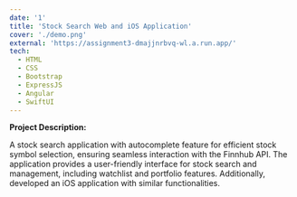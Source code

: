 ```yaml
---
date: '1'
title: 'Stock Search Web and iOS Application'
cover: './demo.png'
external: 'https://assignment3-dmajjnrbvq-wl.a.run.app/'
tech:
  - HTML
  - CSS
  - Bootstrap
  - ExpressJS
  - Angular
  - SwiftUI
---
```


**Project Description:**

A stock search application with autocomplete feature for efficient stock symbol selection, ensuring seamless interaction with the Finnhub API. The application provides a user-friendly interface for stock search and management, including watchlist and portfolio features. Additionally, developed an iOS application with similar functionalities.
